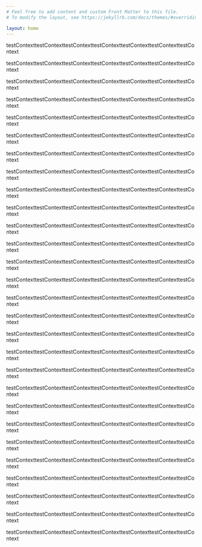 ```yaml
---
# Feel free to add content and custom Front Matter to this file.
# To modify the layout, see https://jekyllrb.com/docs/themes/#overriding-theme-defaults

layout: home
---
```


<p>testContexttestContexttestContexttestContexttestContexttestContexttestContext
<p>testContexttestContexttestContexttestContexttestContexttestContexttestContext
<p>testContexttestContexttestContexttestContexttestContexttestContexttestContext
<p>testContexttestContexttestContexttestContexttestContexttestContexttestContext
<p>testContexttestContexttestContexttestContexttestContexttestContexttestContext
<p>testContexttestContexttestContexttestContexttestContexttestContexttestContext
<p>testContexttestContexttestContexttestContexttestContexttestContexttestContext
<p>testContexttestContexttestContexttestContexttestContexttestContexttestContext
<p>testContexttestContexttestContexttestContexttestContexttestContexttestContext
<p>testContexttestContexttestContexttestContexttestContexttestContexttestContext
<p>testContexttestContexttestContexttestContexttestContexttestContexttestContext
<p>testContexttestContexttestContexttestContexttestContexttestContexttestContext
<p>testContexttestContexttestContexttestContexttestContexttestContexttestContext
<p>testContexttestContexttestContexttestContexttestContexttestContexttestContext
<p>testContexttestContexttestContexttestContexttestContexttestContexttestContext
<p>testContexttestContexttestContexttestContexttestContexttestContexttestContext
<p>testContexttestContexttestContexttestContexttestContexttestContexttestContext
<p>testContexttestContexttestContexttestContexttestContexttestContexttestContext
<p>testContexttestContexttestContexttestContexttestContexttestContexttestContext
<p>testContexttestContexttestContexttestContexttestContexttestContexttestContext
<p>testContexttestContexttestContexttestContexttestContexttestContexttestContext
<p>testContexttestContexttestContexttestContexttestContexttestContexttestContext
<p>testContexttestContexttestContexttestContexttestContexttestContexttestContext
<p>testContexttestContexttestContexttestContexttestContexttestContexttestContext
<p>testContexttestContexttestContexttestContexttestContexttestContexttestContext
<p>testContexttestContexttestContexttestContexttestContexttestContexttestContext
<p>testContexttestContexttestContexttestContexttestContexttestContexttestContext
<p>testContexttestContexttestContexttestContexttestContexttestContexttestContext